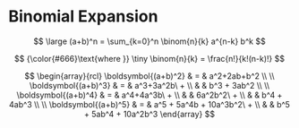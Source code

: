 # Binomial Expansion

$$
\large
(a+b)^n = \sum_{k=0}^n
\binom{n}{k} a^{n-k} b^k
$$

$$
{\color{#666}\text{where }}
\tiny
\binom{n}{k} =
\frac{n!}{k!(n-k)!}
$$

$$
\begin{array}{rcl}
\boldsymbol{(a+b)^2} & = &
a^2+2ab+b^2
\\
\\
\boldsymbol{(a+b)^3} & = &
a^3+3a^2b\ +
\\
& & b^3 + 3ab^2
\\
\\
\boldsymbol{(a+b)^4} & = &
a^4+4a^3b\ +
\\
& & 6a^2b^2\ +
\\
& & b^4 + 4ab^3
\\
\\
\boldsymbol{(a+b)^5} & = &
a^5 + 5a^4b + 10a^3b^2\ +
\\
& & b^5 + 5ab^4 + 10a^2b^3
\end{array}
$$
